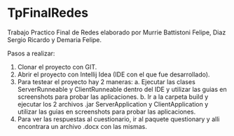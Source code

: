 # TpFinalRedes
Trabajo Practico Final de Redes elaborado por Murrie Battistoni Felipe, Diaz Sergio Ricardo y Demaria Felipe.

Pasos a realizar:
1) Clonar el proyecto con GIT.
2) Abrir el proyecto con Intellij Idea (IDE con el que fue desarrollado).
3) Para testear el proyecto hay 2 maneras:
a. Ejecutar las clases ServerRunneable y ClientRunneable dentro del IDE y utilizar las guias en screenshots para probar las aplicaciones.
b. Ir a la carpeta build y ejecutar los 2 archivos .jar ServerApplication y ClientApplication y utilizar las guias en screenshots para probar las aplicaciones.
4) Para ver las respuestas al cuestionario, ir al paquete questionary y alli encontrara un archivo .docx con las mismas.
